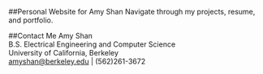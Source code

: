 ##Personal Website for Amy Shan
Navigate through my projects, resume, and portfolio.  

##Contact Me
Amy Shan  
B.S. Electrical Engineering and Computer Science  
University of California, Berkeley  
amyshan@berkeley.edu | (562)261-3672  
